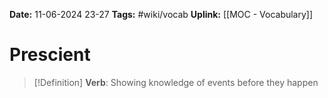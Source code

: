 **Date:** 11-06-2024 23-27
**Tags:** #wiki/vocab 
**Uplink:** [[MOC - Vocabulary]]

# Prescient

>[!Definition]
>**Verb**: Showing knowledge of events before they happen

